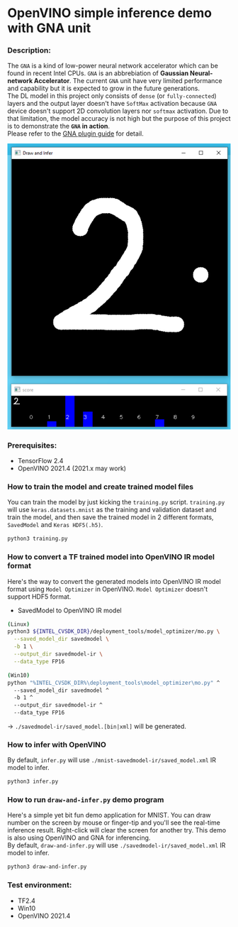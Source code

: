 # OpenVINO simple inference demo with GNA unit  

### Description:  
The `GNA` is a kind of low-power neural network accelerator which can be found in recent Intel CPUs.  `GNA` is an abbrebiation of **Gaussian Neural-network Accelerator**. The current `GNA` unit have very limited performance and capability but it is expected to grow in the future generations.    
The DL model in this project only consists of `dense` (or `fully-connected`) layers and the output layer doesn't have `SoftMax` activation because `GNA` device doesn't support 2D convolution layers nor `softmax` activation. Due to that limitation, the model accuracy is not high but the purpose of this project is to demonstrate the **`GNA` in action**.  
Please refer to the [GNA plugin guide](https://docs.openvinotoolkit.org/latest/openvino_docs_IE_DG_supported_plugins_GNA.html) for detail.  


![draw-and-infer](./resources/draw-and-infer.png)

### Prerequisites:  
- TensorFlow 2.4   
- OpenVINO 2021.4 (2021.x may work)  


### How to train the model and create trained model files  
You can train the model by just kicking the `training.py` script. `training.py` will use `keras.datasets.mnist` as the training and validation dataset and train the model, and then save the trained model in 2 different formats, `SavedModel` and `Keras HDF5(.h5)`.
```sh
python3 training.py
```

### How to convert a TF trained model into OpenVINO IR model format  
  Here's the way to convert the generated models into OpenVINO IR model format using `Model Optimizer` in OpenVINO. `Model Optimizer` doesn't support HDF5 format.   

- SavedModel to OpenVINO IR model  

```sh
(Linux)
python3 ${INTEL_CVSDK_DIR}/deployment_tools/model_optimizer/mo.py \
  --saved_model_dir savedmodel \
  -b 1 \
  --output_dir savedmodel-ir \
  --data_type FP16
```
```sh
(Win10)
python "%INTEL_CVSDK_DIR%\deployment_tools\model_optimizer\mo.py" ^
  --saved_model_dir savedmodel ^
  -b 1 ^
  --output_dir savedmodel-ir ^
  --data_type FP16
```
-> `./savedmodel-ir/saved_model.[bin|xml]` will be generated.

### How to infer with OpenVINO  
By default, `infer.py` will use `./mnist-savedmodel-ir/saved_model.xml` IR model to infer.  
```sh
python3 infer.py
```

### How to run `draw-and-infer.py` demo program  
Here's a simple yet bit fun demo application for MNIST. You can draw number on the screen by mouse or finger-tip and you'll see the real-time inference result.  Right-click will clear the screen for another try. This demo is also using OpenVINO and GNA for inferencing.  
By default, `draw-and-infer.py` will use `./savedmodel-ir/saved_model.xml` IR model to infer.  
```sh
python3 draw-and-infer.py
```

### Test environment:
 - TF2.4
 - Win10
 - OpenVINO 2021.4
